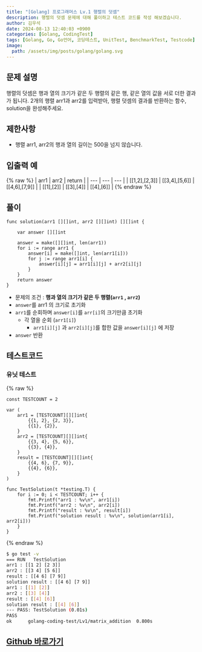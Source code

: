 ```yaml
---
title: "[Golang] 프로그래머스 Lv.1 행렬의 덧셈"
description: 행렬의 덧셈 문제에 대해 풀이하고 테스트 코드를 작성 해보겠습니다.
author: 김우석
date: 2024-08-13 12:40:03 +0900
categories: [Golang, CodingTest]
tags: [Golang, Go, Go언어, 코딩테스트, UnitTest, BenchmarkTest, Testcode]
image:
  path: /assets/img/posts/golang/golang.svg
---
```


## 문제 설명
행렬의 덧셈은 행과 열의 크기가 같은 두 행렬의 같은 행, 같은 열의 값을 서로 더한 결과가 됩니다. 2개의 행렬 arr1과 arr2를 입력받아, 행렬 덧셈의 결과를 반환하는 함수, solution을 완성해주세요.


## 제한사항
- 행렬 arr1, arr2의 행과 열의 길이는 500을 넘지 않습니다.


## 입출력 예
{% raw %}
| arr1 | arr2 | return |
| --- | --- | --- |
| \[\[1,2\],\[2,3\]\] | \[\[3,4\],\[5,6\]\] | \[\[4,6\],\[7,9\]\] |
| \[\[1\],\[2\]\] | \[\[3\],\[4\]\] | \[\[4\],\[6\]\] |
{% endraw %}


## 풀이 
```golang
func solution(arr1 [][]int, arr2 [][]int) [][]int {

	var answer [][]int

	answer = make([][]int, len(arr1))
	for i := range arr1 {
		answer[i] = make([]int, len(arr1[i]))
		for j := range arr1[i] {
			answer[i][j] = arr1[i][j] + arr2[i][j]
		}
	}
	return answer
}
```

-  문제의 조건 : **행과 열의 크기가 같은 두 행렬(`arr1` , `arr2`)**
- `answer`를 arr1 의 크기로 초기화
- `arr1`를 순회하며 `answer[i]`를 `arr[i]`의 크기만큼 초기화
	- 각 열을 순회 (`arr1[i]`)
		- `arr1[i][j]` 과 `arr2[i][j]`를 합한 값을 `answer[i][j]` 에 저장
- `answer` 반환


## 테스트코드
### 유닛 테스트
{% raw %}
```golang
const TESTCOUNT = 2

var (
	arr1 = [TESTCOUNT][][]int{
		{{1, 2}, {2, 3}},
		{{1}, {2}},
	}
	arr2 = [TESTCOUNT][][]int{
		{{3, 4}, {5, 6}},
		{{3}, {4}},
	}
	result = [TESTCOUNT][][]int{
		{{4, 6}, {7, 9}},
		{{4}, {6}},
	}
)

func TestSolution(t *testing.T) {
	for i := 0; i < TESTCOUNT; i++ {
		fmt.Printf("arr1 : %v\n", arr1[i])
		fmt.Printf("arr2 : %v\n", arr2[i])
		fmt.Printf("result : %v\n", result[i])
		fmt.Printf("solution result : %v\n", solution(arr1[i], arr2[i]))
	}
}
```
{% endraw %}

```bash
$ go test -v
=== RUN   TestSolution
arr1 : [[1 2] [2 3]]
arr2 : [[3 4] [5 6]]
result : [[4 6] [7 9]]
solution result : [[4 6] [7 9]]
arr1 : [[1] [2]]
arr2 : [[3] [4]]
result : [[4] [6]]
solution result : [[4] [6]]
--- PASS: TestSolution (0.01s)
PASS
ok      golang-coding-test/Lv1/matrix_addition  0.800s
```

## [Github 바로가기](https://github.com/kr-goos/golang-coding-test/tree/master/programmers/Lv1/matrix_addition)